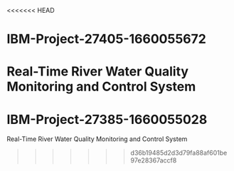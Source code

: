 <<<<<<< HEAD
# IBM-Project-27405-1660055672
Real-Time River Water Quality Monitoring and Control System
=======
# IBM-Project-27385-1660055028
Real-Time River Water Quality Monitoring and Control System






>>>>>>> d36b19485d2d3d79fa88af601be97e28367accf8
